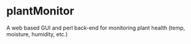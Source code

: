 # plantMonitor
A web based GUI and perl back-end for monitoring plant health (temp, moisture, humidity, etc.)
